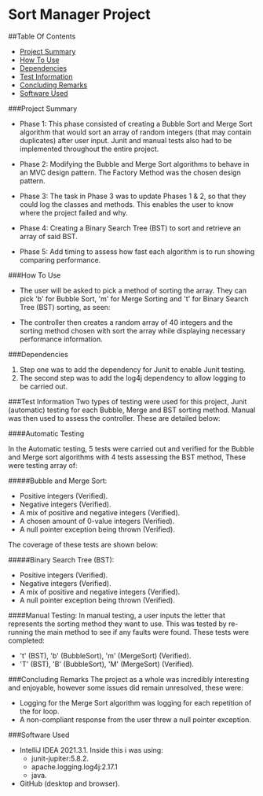 # Sort Manager Project

##Table Of Contents
* [Project Summary](#Project-Summary)
* [How To Use](#How-To-Use)
* [Dependencies](#Dependencies)
* [Test Information](#Test-Information)
* [Concluding Remarks](#Concluding-Remarks)
* [Software Used](#Software-Used)

###Project Summary
* Phase 1: This phase consisted of creating a Bubble Sort and Merge 
Sort algorithm that would sort an array of random integers 
(that may contain duplicates) after user input. Junit and manual tests also had 
to be implemented throughout the entire project.

* Phase 2: Modifying the Bubble and Merge Sort algorithms to behave in an MVC 
design pattern. The Factory Method was the chosen design pattern.

* Phase 3: The task in Phase 3 was to update Phases 1 & 2, so that they could log 
the classes and methods. This enables the user to know where the project failed and why.

* Phase 4: Creating a Binary Search Tree (BST) to sort and retrieve an array 
of said BST.

* Phase 5: Add timing to assess how fast each algorithm is to run showing
comparing performance.

###How To Use
* The user will be asked to pick a method of sorting the array. They can pick 'b' 
for Bubble Sort, 'm' for Merge Sorting and 't' for Binary Search Tree (BST) 
sorting, as seen:



* The controller then creates a random array of 40 integers and the sorting method chosen with sort the array while 
displaying necessary performance information.

###Dependencies
1. Step one was to add the dependency for Junit to enable Junit testing.
2. The second step was to add the log4j dependency to allow logging to be carried out.


###Test Information
Two types of testing were used for this project, Junit (automatic) testing for each 
Bubble, Merge and BST sorting method. Manual was then used to assess the controller. 
These are detailed below:

####Automatic Testing

In the Automatic testing, 5 tests were carried out and verified for the Bubble 
and Merge sort algorithms with 4 tests assessing the BST method, These were 
testing array of:

#####Bubble and Merge Sort:
* Positive integers (Verified).
* Negative integers (Verified).
* A mix of positive and negative integers (Verified).
* A chosen amount of 0-value integers (Verified).
* A null pointer exception being thrown (Verified).

The coverage of these tests are shown below:

#####Binary Search Tree (BST):
* Positive integers (Verified).
* Negative integers (Verified).
* A mix of positive and negative integers (Verified).
* A null pointer exception being thrown (Verified).

####Manual Testing:
In manual testing, a user inputs the letter that represents the sorting method 
they want to use. This was tested by re-running the main method to see if any faults were found. These tests
were completed:
* 't' (BST), 'b' (BubbleSort), 'm' (MergeSort) (Verified).
* 'T' (BST), 'B' (BubbleSort), 'M' (MergeSort) (Verified).

###Concluding Remarks
The project as a whole was incredibly interesting and enjoyable, however 
some issues did remain unresolved, these were:
* Logging for the Merge Sort algorithm was logging for each repetition of the for loop.
* A non-compliant response from the user threw a null pointer exception. 


###Software Used
* IntelliJ IDEA 2021.3.1. Inside this i was using:
    * junit-jupiter:5.8.2.
    * apache.logging.log4j:2.17.1
    * java.
* GitHub (desktop and browser).



